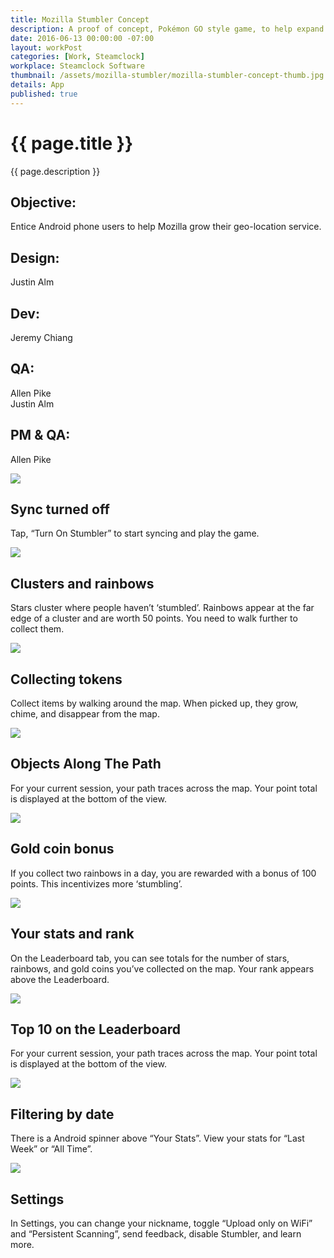 ```yaml
---
title: Mozilla Stumbler Concept
description: A proof of concept, Pokémon GO style game, to help expand Mozilla’s geolocation services.
date: 2016-06-13 00:00:00 -07:00
layout: workPost
categories: [Work, Steamclock]
workplace: Steamclock Software
thumbnail: /assets/mozilla-stumbler/mozilla-stumbler-concept-thumb.jpg
details: App
published: true
---
```


<div class="mw-1024  u-mar-auto  u-mar-b05">
    <h1 class="u-noMargin  u-mar-b00"><strong>{{ page.title }}</strong></h1>
    <p class="as-h3  u-noMargin" style="max-width: 100%;">{{ page.description }}</p>
    <div class="project-metadata  u-mar-auto  u-mar-t05  u-mar-b00">
        <div class="objective">
            <h2 class="as-h5  u-noMargin  u-mar-b01"><strong>Objective</strong>:</h2>
            <p class="u-noMargin  u-mar-b02">Entice Android phone users to help Mozilla grow their geo-location service.</p>
        </div>
        <div>
            <h2 class="as-h5  u-noMargin  u-mar-b01"><strong>Design</strong>:</h2>
            <p class="u-noMargin  u-mar-b02">Justin Alm</p>
        </div>
        <div>
            <h2 class="as-h5  u-noMargin  u-mar-b01"><strong>Dev</strong>:</h2>
            <p class="u-noMargin  u-mar-b02">Jeremy Chiang</p>
        </div>
        <div>
            <h2 class="as-h5  u-noMargin  u-mar-b01"><strong>QA</strong>:</h2>
            <p class="u-noMargin  u-mar-b02">Allen Pike<br>Justin Alm</p>
        </div>
        <div>
            <h2 class="as-h5  u-noMargin  u-mar-b01"><strong>PM &amp; QA</strong>:</h2>
            <p class="u-noMargin  u-mar-b02">Allen Pike</p>
        </div>
    </div>
</div>

<div class="Grid  Grid--withGutters">
    <!-- First row -->
    <div class="Grid-cell  u-size1of3">
        <img class="u-rounded-corners  u-shadow"  src="/assets/mozilla-stumbler/mozilla-stumbler-sync-off@2x.jpg"/>
        <h2 class="as-h4  u-mar-t02"><strong>Sync turned off</strong></h2>
        <p>Tap, “Turn On Stumbler” to start syncing and play the game.</p>
    </div>
    <div class="Grid-cell  u-size1of3">
        <img class="u-rounded-corners  u-shadow"  src="/assets/mozilla-stumbler/mozilla-stumbler-map@2x.jpg"/>
        <h2 class="as-h4  u-mar-t02"><strong>Clusters and rainbows</strong></h2>
        <p>Stars cluster where people haven’t ‘stumbled’. Rainbows appear at the far edge of a cluster and are worth 50 points. You need to walk further to collect them.</p>
    </div>
    <div class="Grid-cell  u-size1of3">
        <img class="u-rounded-corners  u-shadow"  src="/assets/mozilla-stumbler/mozilla-stumbler-star-pick-up@2x.jpg"/>
        <h2 class="as-h4  u-mar-t02"><strong>Collecting tokens</strong></h2>
        <p>Collect items by walking around the map. When picked up, they grow, chime, and disappear from the map.</p>
    </div>
    <!-- Second row -->
    <div class="Grid-cell  u-size1of3">
        <img class="u-rounded-corners  u-shadow" src="/assets/mozilla-stumbler/mozilla-stumbler-gather-on-path@2x.jpg"/>
        <h2 class="as-h4  u-mar-t02"><strong>Objects Along The Path</strong></h2>
        <p>For your current session, your path traces across the map. Your point total is displayed at the bottom of the view.</p>
    </div>
    <div class="Grid-cell  u-size1of3">
        <img class="u-rounded-corners  u-shadow"  src="/assets/mozilla-stumbler/mozilla-stumbler-gold-coin-bonus@2x.jpg"/>
        <h2 class="as-h4  u-mar-t02"><strong>Gold coin bonus</strong></h2>
        <p>If you collect two rainbows in a day, you are rewarded with a bonus of 100 points. This incentivizes more ‘stumbling’.</p>
    </div>
    <div class="Grid-cell  u-size1of3">
        <img class="u-rounded-corners  u-shadow"  src="/assets/mozilla-stumbler/mozilla-stumbler-leaderboard@2x.jpg"/>
        <h2 class="as-h4  u-mar-t02"><strong>Your stats and rank</strong></h2>
        <p>On the Leaderboard tab, you can see totals for the number of stars, rainbows, and gold coins you’ve collected on the map. Your rank appears above the Leaderboard.</p>
    </div>
    <!-- Third row -->
    <div class="Grid-cell  u-size1of3">
        <img class="u-rounded-corners  u-shadow" src="/assets/mozilla-stumbler/mozilla-stumbler-leaderboard-ranking@2x.jpg"/>
        <h2 class="as-h4  u-mar-t02"><strong>Top 10 on the Leaderboard</strong></h2>
        <p>For your current session, your path traces across the map. Your point total is displayed at the bottom of the view.</p>
    </div>
    <div class="Grid-cell  u-size1of3">
        <img class="u-rounded-corners  u-shadow"  src="/assets/mozilla-stumbler/mozilla-stumbler-leaderboard-date-range@2x.jpg"/>
        <h2 class="as-h4  u-mar-t02"><strong>Filtering by date</strong></h2>
        <p>There is a Android spinner above “Your Stats”. View your stats for “Last Week” or “All Time”.</p>
    </div>
    <div class="Grid-cell  u-size1of3">
        <img class="u-rounded-corners  u-shadow"  src="/assets/mozilla-stumbler/mozilla-stumbler-settings@2x.jpg"/>
        <h2 class="as-h4  u-mar-t02"><strong>Settings</strong></h2>
        <p class="u-mar-b00">In Settings, you can change your nickname, toggle “Upload only on WiFi” and “Persistent Scanning”, send feedback, disable Stumbler, and learn more.</p>
    </div>
</div>